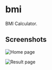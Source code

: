 # bmi

BMI Calculator.



## Screenshots

![Home page](https://cdn.dribbble.com/users/1553101/screenshots/4585382/attachments/1036694/selector_page.png)

![Result page](https://cdn.dribbble.com/users/1553101/screenshots/4585382/attachments/1036693/result_page.png)

